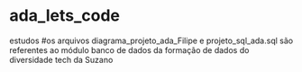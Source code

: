 # ada_lets_code
estudos
#os arquivos diagrama_projeto_ada_Filipe e projeto_sql_ada.sql são referentes ao módulo banco de dados da formação de dados do diversidade tech da Suzano